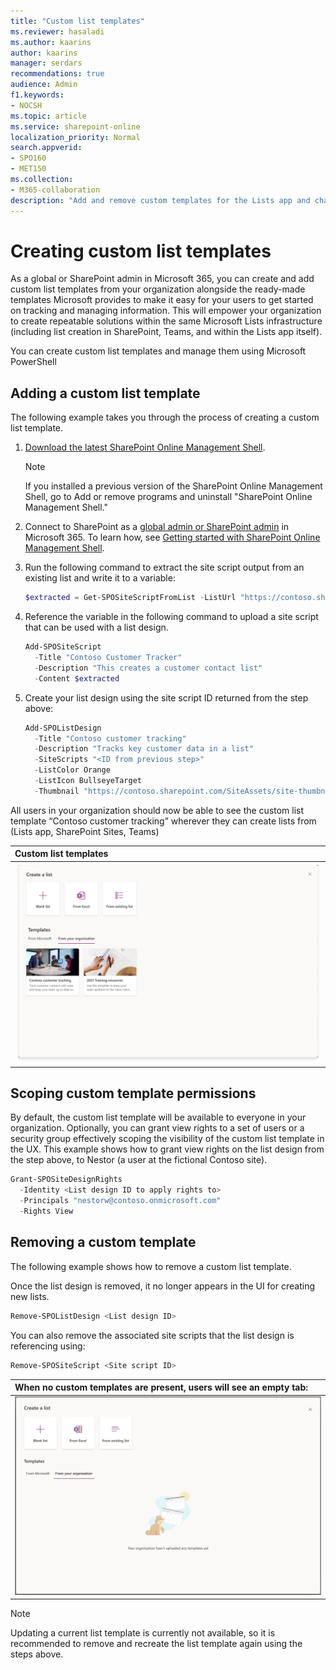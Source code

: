 ```yaml
---
title: "Custom list templates"
ms.reviewer: hasaladi
ms.author: kaarins
author: kaarins
manager: serdars
recommendations: true
audience: Admin
f1.keywords:
- NOCSH
ms.topic: article
ms.service: sharepoint-online
localization_priority: Normal
search.appverid:
- SPO160
- MET150
ms.collection:  
- M365-collaboration
description: "Add and remove custom templates for the Lists app and change who has permission to access them."
---
```


# Creating custom list templates  

As a global or SharePoint admin in Microsoft 365, you can create and add custom list templates from your organization alongside the ready-made templates Microsoft provides to make it easy for your users to get started on tracking and managing information. This will empower your organization to create repeatable solutions within the same Microsoft Lists infrastructure (including list creation in SharePoint, Teams, and within the Lists app itself). 

You can create custom list templates and manage them using Microsoft PowerShell 

## Adding a custom list template 

The following example takes you through the process of creating a custom list template. 


1. [Download the latest SharePoint Online Management Shell](https://go.microsoft.com/fwlink/p/?LinkId=255251).

    > [!NOTE]
    > If you installed a previous version of the SharePoint Online Management Shell, go to Add or remove programs and uninstall "SharePoint Online Management Shell." 

2. Connect to SharePoint as a [global admin or SharePoint admin](./sharepoint-admin-role.md) in Microsoft 365. To learn how, see [Getting started with SharePoint Online Management Shell](/powershell/sharepoint/sharepoint-online/connect-sharepoint-online).

3. Run the following command to extract the site script output from an existing list and write it to a variable:
  
    ```PowerShell
    $extracted = Get-SPOSiteScriptFromList -ListUrl "https://contoso.sharepoint.com/sites/strategy/customer-contacts" 
    ```
4. Reference the variable in the following command to upload a site script that can be used with a list design. 

    ```PowerShell
    Add-SPOSiteScript 
      -Title "Contoso Customer Tracker" 
      -Description "This creates a customer contact list" 
      -Content $extracted 
    ```
5. Create your list design using the site script ID returned from the step above:

    ```PowerShell
    Add-SPOListDesign 
      -Title "Contoso customer tracking" 
      -Description "Tracks key customer data in a list" 
      -SiteScripts "<ID from previous step>" 
      -ListColor Orange 
      -ListIcon BullseyeTarget 
      -Thumbnail "https://contoso.sharepoint.com/SiteAssets/site-thumbnail.png" 
    ```

All users in your organization should now be able to see the custom list template “Contoso customer tracking” wherever they can create lists from (Lists app, SharePoint Sites, Teams) 

| Custom list templates |
|:-----|
|![Contoso customer tracking template showing up in the "from your organization" tab](media/contoso-customer-tracking.png)|

## Scoping custom template permissions 

By default, the custom list template will be available to everyone in your organization. Optionally, you can grant view rights to a set of users or a security group effectively scoping the visibility of the custom list template in the UX. This example shows how to grant view rights on the list design from the step above, to Nestor (a user at the fictional Contoso site). 

```PowerShell
Grant-SPOSiteDesignRights 
  -Identity <List design ID to apply rights to> 
  -Principals "nestorw@contoso.onmicrosoft.com" 
  -Rights View 
```
## Removing a custom template 

The following example shows how to remove a custom list template. 

Once the list design is removed, it no longer appears in the UI for creating new lists. 

```PowerShell
Remove-SPOListDesign <List design ID> 
```

You can also remove the associated site scripts that the list design is referencing using:  

```PowerShell
Remove-SPOSiteScript <Site script ID> 
```
|When no custom templates are present, users will see an empty tab:|
|:-----|
|![Empty state for the custom list templates tab](media/create-list-from-organization.png)|

> [!NOTE]
> Updating a current list template is currently not available, so it is recommended to remove and recreate the list template again using the steps above.
